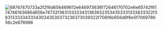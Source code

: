 ![68747470733a2f2f6d656469612e646973636f72646170702e6e65742f6174746163686d656e74732f3831333334313636323534353331333833322f3831333334333430343530373236373039322f706f6b656d6f6e5f706978656c2e676966](https://user-images.githubusercontent.com/109430590/204115565-8988e814-569c-4781-b8fc-11b23072c024.gif)
